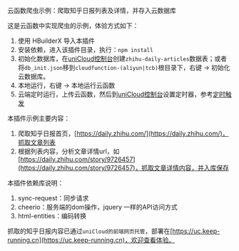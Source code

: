 云函数爬虫示例：爬取知乎日报列表及详情，并存入云数据库

这是云函数中实现爬虫的示例，体验方式如下：

1. 使用 HBuilderX 导入本插件
2. 安装依赖，进入该插件目录，执行：`npm install`
3. 初始化数据库，在[uniCloud控制台](https://unicloud.dcloud.net.cn/)创建`zhihu-daily-articles`数据表；或者将`db_init.json`移到`cloudfunction-(aliyun|tcb)`根目录下，右键 -> 初始化云数据库。
4. 本地运行，右键 -> 本地运行云函数
5. 云端定时运行，上传云函数，然后到[uniCloud控制台](https://unicloud.dcloud.net.cn/)设置定时器，参考[定时触发](https://uniapp.dcloud.net.cn/uniCloud/trigger)

本插件示例主要内容：
1. 爬取知乎日报首页，[https://daily.zhihu.com/](https://daily.zhihu.com/)，抓取文章列表
2. 根据列表内容，分析文章详情url，如[https://daily.zhihu.com/story/9726457](https://daily.zhihu.com/story/9726457)，抓取文章详情内容，并入库保存

本插件依赖库说明：
1. sync-request：同步请求
2. cheerio：服务端的dom操作，jquery 一样的API访问方式
3. html-entities：编码转换

抓取的知乎日报内容已通过`uniCloud的前端网页托管`，部署在[https://uc.keep-running.cn](https://uc.keep-running.cn)，欢迎查看体验。